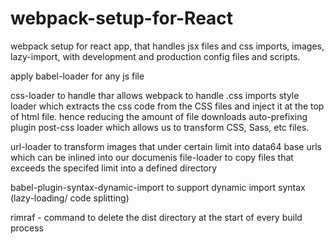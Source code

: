 # webpack-setup-for-React
webpack setup for react app, that handles jsx files and css imports, images, lazy-import, with development and production config files and scripts.

apply babel-loader for any js file

css-loader to handle thar allows webpack to handle .css imports 
style loader which extracts the css code from the CSS files and inject it at the top of html file. hence reducing the amount of file downloads
auto-prefixing plugin
post-css loader which allows us to transform CSS, Sass, etc files.

url-loader to transform images that under certain limit into data64 base urls which can be inlined into our documenis 
file-loader to copy files that exceeds the specifed limit into a defined directory

babel-plugin-syntax-dynamic-import to support dynamic import syntax (lazy-loading/ code splitting)

rimraf - command to delete the dist directory at the start of every build process 
